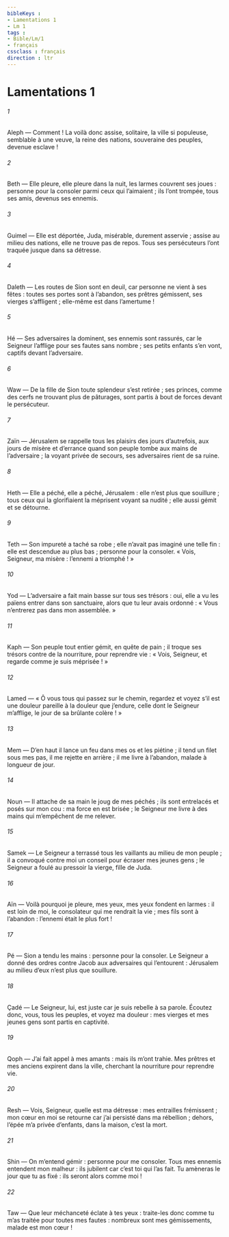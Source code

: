```yaml
---
bibleKeys : 
- Lamentations 1
- Lm 1
tags : 
- Bible/Lm/1
- français
cssclass : français
direction : ltr
---
```


# Lamentations 1

###### 1
Aleph — Comment ! La voilà donc assise, solitaire,
la ville si populeuse,
semblable à une veuve,
la reine des nations,
souveraine des peuples,
devenue esclave !
###### 2
Beth — Elle pleure, elle pleure dans la nuit,
les larmes couvrent ses joues :
personne pour la consoler
parmi ceux qui l’aimaient ;
ils l’ont trompée, tous ses amis,
devenus ses ennemis.
###### 3
Guimel — Elle est déportée, Juda, misérable,
durement asservie ;
assise au milieu des nations,
elle ne trouve pas de repos.
Tous ses persécuteurs l’ont traquée
jusque dans sa détresse.
###### 4
Daleth — Les routes de Sion sont en deuil,
car personne ne vient à ses fêtes :
toutes ses portes sont à l’abandon,
ses prêtres gémissent,
ses vierges s’affligent ;
elle-même est dans l’amertume !
###### 5
Hé — Ses adversaires la dominent,
ses ennemis sont rassurés,
car le Seigneur l’afflige
pour ses fautes sans nombre ;
ses petits enfants s’en vont, captifs
devant l’adversaire.
###### 6
Waw — De la fille de Sion toute splendeur
s’est retirée ;
ses princes, comme des cerfs
ne trouvant plus de pâturages,
sont partis à bout de forces
devant le persécuteur.
###### 7
Zaïn — Jérusalem se rappelle tous les plaisirs
des jours d’autrefois,
aux jours de misère et d’errance
quand son peuple tombe
aux mains de l’adversaire ;
la voyant privée de secours,
ses adversaires rient de sa ruine.
###### 8
Heth — Elle a péché, elle a péché, Jérusalem :
elle n’est plus que souillure ;
tous ceux qui la glorifiaient la méprisent
voyant sa nudité ;
elle aussi gémit
et se détourne.
###### 9
Teth — Son impureté a taché sa robe ;
elle n’avait pas imaginé une telle fin :
elle est descendue au plus bas ;
personne pour la consoler.
« Vois, Seigneur, ma misère :
l’ennemi a triomphé ! »
###### 10
Yod — L’adversaire a fait main basse
sur tous ses trésors :
oui, elle a vu les païens
entrer dans son sanctuaire,
alors que tu leur avais ordonné :
« Vous n’entrerez pas dans mon assemblée. »
###### 11
Kaph — Son peuple tout entier gémit,
en quête de pain ;
il troque ses trésors contre de la nourriture,
pour reprendre vie :
« Vois, Seigneur, et regarde
comme je suis méprisée ! »
###### 12
Lamed — « Ô vous tous qui passez sur le chemin,
regardez et voyez
s’il est une douleur pareille
à la douleur que j’endure,
celle dont le Seigneur m’afflige,
le jour de sa brûlante colère ! »
###### 13
Mem — D’en haut il lance un feu dans mes os
et les piétine ;
il tend un filet sous mes pas,
il me rejette en arrière ;
il me livre à l’abandon,
malade à longueur de jour.
###### 14
Noun — Il attache de sa main
le joug de mes péchés ;
ils sont entrelacés et posés sur mon cou :
ma force en est brisée ;
le Seigneur me livre à des mains
qui m’empêchent de me relever.
###### 15
Samek — Le Seigneur a terrassé tous les vaillants
au milieu de mon peuple ;
il a convoqué contre moi un conseil
pour écraser mes jeunes gens ;
le Seigneur a foulé au pressoir
la vierge, fille de Juda.
###### 16
Aïn — Voilà pourquoi je pleure,
mes yeux, mes yeux fondent en larmes :
il est loin de moi, le consolateur
qui me rendrait la vie ;
mes fils sont à l’abandon :
l’ennemi était le plus fort !
###### 17
Pé — Sion a tendu les mains :
personne pour la consoler.
Le Seigneur a donné des ordres contre Jacob
aux adversaires qui l’entourent :
Jérusalem au milieu d’eux
n’est plus que souillure.
###### 18
Çadé — Le Seigneur, lui, est juste
car je suis rebelle à sa parole.
Écoutez donc, vous, tous les peuples,
et voyez ma douleur :
mes vierges et mes jeunes gens
sont partis en captivité.
###### 19
Qoph — J’ai fait appel à mes amants :
mais ils m’ont trahie.
Mes prêtres et mes anciens
expirent dans la ville,
cherchant la nourriture
pour reprendre vie.
###### 20
Resh — Vois, Seigneur, quelle est ma détresse :
mes entrailles frémissent ;
mon cœur en moi se retourne
car j’ai persisté dans ma rébellion ;
dehors, l’épée m’a privée d’enfants,
dans la maison, c’est la mort.
###### 21
Shin — On m’entend gémir :
personne pour me consoler.
Tous mes ennemis entendent mon malheur :
ils jubilent car c’est toi qui l’as fait.
Tu amèneras le jour que tu as fixé :
ils seront alors comme moi !
###### 22
Taw — Que leur méchanceté
éclate à tes yeux :
traite-les donc comme tu m’as traitée
pour toutes mes fautes :
nombreux sont mes gémissements,
malade est mon cœur !
